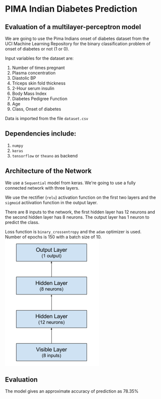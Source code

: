 PIMA Indian Diabetes Prediction
=====

Evaluation of a multilayer-perceptron model
---

We are going to use the Pima Indians onset of diabetes dataset from the UCI Machine Learning Repository for the binary classification problem of onset of diabetes or not (1 or 0). 

Input variables for the dataset are: 

1. Number of times pregnant
2. Plasma concentration
3. Diastolic BP
4. Triceps skin fold thickness
5. 2-Hour serum insulin
6. Body Mass Index
7. Diabetes Pedigree Function
8. Age
9. Class, Onset of diabetes

Data is imported from the file `dataset.csv`


Dependencies include:
----
1. `numpy`
2. `keras`
3. `tensorflow` or `theano` as backend

Architecture of the Network
---
We use a `Sequential` model from keras. We're going to use a fully connected network with three layers. 

We use the rectifier (`relu`) activation function on the first two layers and the `sigmoid` actiivation function in the output layer. 

There are 8 inputs to the network, the first hidden layer has 12 neurons and the second hidden layer has 8 neurons. The output layer has 1 neuron to predict the class. 

Loss function is `binary_crossentropy` and the `adam` optimizer is used. Number of epochs is 150 with a batch size of 10. 
![](Images/architecture.png)

Evaluation 
---
The model gives an approximate accuracy of prediction as 78.35%

